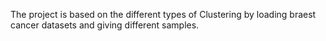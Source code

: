The project is based on the different types of Clustering by loading braest cancer datasets and giving  different samples.
